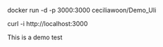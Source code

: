 docker run -d -p 3000:3000 ceciliawoon/Demo_Uli

curl -i http://localhost:3000

This is a demo test
